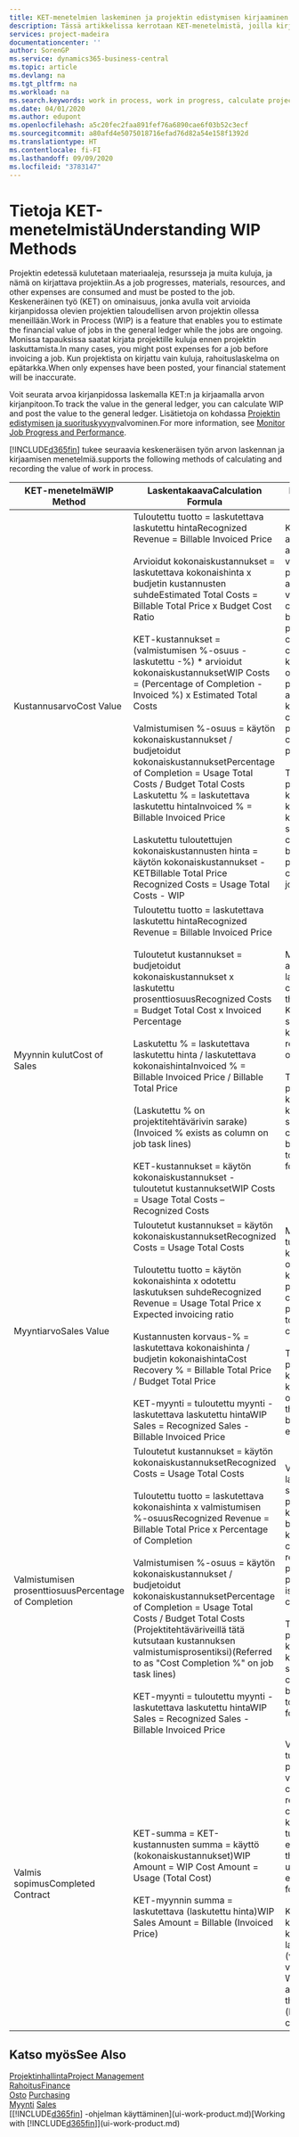 ```yaml
---
title: KET-menetelmien laskeminen ja projektin edistymisen kirjaaminen| Microsoft Docs
description: Tässä artikkelissa kerrotaan KET-menetelmistä, joilla kirjataan, seurataan ja lasketaan keskeneräisen projektien rahoitustietoja.
services: project-madeira
documentationcenter: ''
author: SorenGP
ms.service: dynamics365-business-central
ms.topic: article
ms.devlang: na
ms.tgt_pltfrm: na
ms.workload: na
ms.search.keywords: work in process, work in progress, calculate project WIP
ms.date: 04/01/2020
ms.author: edupont
ms.openlocfilehash: a5c20fec2faa891fef76a6890cae6f03b52c3ecf
ms.sourcegitcommit: a80afd4e5075018716efad76d82a54e158f1392d
ms.translationtype: HT
ms.contentlocale: fi-FI
ms.lasthandoff: 09/09/2020
ms.locfileid: "3783147"
---
```

# <a name="understanding-wip-methods"></a><span data-ttu-id="15595-103">Tietoja KET-menetelmistä</span><span class="sxs-lookup"><span data-stu-id="15595-103">Understanding WIP Methods</span></span>
<span data-ttu-id="15595-104">Projektin edetessä kulutetaan materiaaleja, resursseja ja muita kuluja, ja nämä on kirjattava projektiin.</span><span class="sxs-lookup"><span data-stu-id="15595-104">As a job progresses, materials, resources, and other expenses are consumed and must be posted to the job.</span></span> <span data-ttu-id="15595-105">Keskeneräinen työ (KET) on ominaisuus, jonka avulla voit arvioida kirjanpidossa olevien projektien taloudellisen arvon projektin ollessa meneillään.</span><span class="sxs-lookup"><span data-stu-id="15595-105">Work in Process (WIP) is a feature that enables you to estimate the financial value of jobs in the general ledger while the jobs are ongoing.</span></span> <span data-ttu-id="15595-106">Monissa tapauksissa saatat kirjata projektille kuluja ennen projektin laskuttamista.</span><span class="sxs-lookup"><span data-stu-id="15595-106">In many cases, you might post expenses for a job before invoicing a job.</span></span> <span data-ttu-id="15595-107">Kun projektista on kirjattu vain kuluja, rahoituslaskelma on epätarkka.</span><span class="sxs-lookup"><span data-stu-id="15595-107">When only expenses have been posted, your financial statement will be inaccurate.</span></span>

<span data-ttu-id="15595-108">Voit seurata arvoa kirjanpidossa laskemalla KET:n ja kirjaamalla arvon kirjanpitoon.</span><span class="sxs-lookup"><span data-stu-id="15595-108">To track the value in the general ledger, you can calculate WIP and post the value to the general ledger.</span></span> <span data-ttu-id="15595-109">Lisätietoja on kohdassa [Projektin edistymisen ja suorituskyvyn](projects-how-monitor-progress-performance.md)valvominen.</span><span class="sxs-lookup"><span data-stu-id="15595-109">For more information, see [Monitor Job Progress and Performance](projects-how-monitor-progress-performance.md).</span></span>

[!INCLUDE[d365fin](includes/d365fin_md.md)] <span data-ttu-id="15595-110">tukee seuraavia keskeneräisen työn arvon laskennan ja kirjaamisen menetelmiä.</span><span class="sxs-lookup"><span data-stu-id="15595-110">supports the following methods of calculating and recording the value of work in process.</span></span>

| <span data-ttu-id="15595-111">KET-menetelmä</span><span class="sxs-lookup"><span data-stu-id="15595-111">WIP Method</span></span> | <span data-ttu-id="15595-112">Laskentakaava</span><span class="sxs-lookup"><span data-stu-id="15595-112">Calculation Formula</span></span> | <span data-ttu-id="15595-113">Laskennan kuvaus</span><span class="sxs-lookup"><span data-stu-id="15595-113">Calculation Description</span></span> |
| --- | --- | --- |
| <span data-ttu-id="15595-114">Kustannusarvo</span><span class="sxs-lookup"><span data-stu-id="15595-114">Cost Value</span></span> |<span data-ttu-id="15595-115">Tuloutettu tuotto = laskutettava laskutettu hinta</span><span class="sxs-lookup"><span data-stu-id="15595-115">Recognized Revenue = Billable Invoiced Price</span></span><br /><br /> <span data-ttu-id="15595-116">Arvioidut kokonaiskustannukset = laskutettava kokonaishinta x budjetin kustannusten suhde</span><span class="sxs-lookup"><span data-stu-id="15595-116">Estimated Total Costs = Billable Total Price x Budget Cost Ratio</span></span><br /><br /> <span data-ttu-id="15595-117">KET-kustannukset = (valmistumisen %-osuus - laskutettu -%) \* arvioidut kokonaiskustannukset</span><span class="sxs-lookup"><span data-stu-id="15595-117">WIP Costs = (Percentage of Completion - Invoiced %) x Estimated Total Costs</span></span><br /><br /> <span data-ttu-id="15595-118">Valmistumisen %-osuus = käytön kokonaiskustannukset / budjetoidut kokonaiskustannukset</span><span class="sxs-lookup"><span data-stu-id="15595-118">Percentage of Completion = Usage Total Costs / Budget Total Costs</span></span><br /> <span data-ttu-id="15595-119">Laskutettu % = laskutettava laskutettu hinta</span><span class="sxs-lookup"><span data-stu-id="15595-119">Invoiced % = Billable Invoiced Price</span></span><br /><br /> <span data-ttu-id="15595-120">Laskutettu tuloutettujen kokonaiskustannusten hinta = käytön kokonaiskustannukset - KET</span><span class="sxs-lookup"><span data-stu-id="15595-120">Billable Total Price Recognized Costs = Usage Total Costs - WIP</span></span> |<span data-ttu-id="15595-121">Kustannusarvon laskelmat aloitetaan laskemalla tuotettujen arvo. Se tehdään ottamalla osa valmistumisen prosenttiosuuteen perustuvista arvioiduista kustannuksista.</span><span class="sxs-lookup"><span data-stu-id="15595-121">Cost value calculations start by calculating the value of what has been provided by taking a proportion of the estimated total costs based on percentage of completion.</span></span> <span data-ttu-id="15595-122">Laskutetut kustannukset vähennetään ottamalla osa laskutettuun prosenttiin perustuvista arvioiduista kokonaiskustannuksista.</span><span class="sxs-lookup"><span data-stu-id="15595-122">Invoiced costs are subtracted by taking a proportion of the estimated total costs based on the invoiced percentage.</span></span><br /><br /> <span data-ttu-id="15595-123">Tämä laskenta vaatii, että koko projektin laskutettava kokonaishinta, budjetoitu kokonaishinta ja budjetoidut kokonaiskustannukset on syötettävä oikein.</span><span class="sxs-lookup"><span data-stu-id="15595-123">This calculation requires that the billable total price, budget total price, and budget total costs be correctly entered for the whole job.</span></span> |
| <span data-ttu-id="15595-124">Myynnin kulut</span><span class="sxs-lookup"><span data-stu-id="15595-124">Cost of Sales</span></span> |<span data-ttu-id="15595-125">Tuloutettu tuotto = laskutettava laskutettu hinta</span><span class="sxs-lookup"><span data-stu-id="15595-125">Recognized Revenue = Billable Invoiced Price</span></span><br /><br /> <span data-ttu-id="15595-126">Tuloutetut kustannukset = budjetoidut kokonaiskustannukset x laskutettu prosenttiosuus</span><span class="sxs-lookup"><span data-stu-id="15595-126">Recognized Costs = Budget Total Cost x Invoiced Percentage</span></span><br /><br /> <span data-ttu-id="15595-127">Laskutettu % = laskutettava laskutettu hinta / laskutettava kokonaishinta</span><span class="sxs-lookup"><span data-stu-id="15595-127">Invoiced % = Billable Invoiced Price / Billable Total Price</span></span><br /><br /> <span data-ttu-id="15595-128">(Laskutettu % on projektitehtävärivin sarake)</span><span class="sxs-lookup"><span data-stu-id="15595-128">(Invoiced % exists as column on job task lines)</span></span><br /><br /> <span data-ttu-id="15595-129">KET-kustannukset = käytön kokonaiskustannukset - tuloutetut kustannukset</span><span class="sxs-lookup"><span data-stu-id="15595-129">WIP Costs = Usage Total Costs – Recognized Costs</span></span> |<span data-ttu-id="15595-130">Myynnin kulujen laskeminen alkaa tuloutettujen kustannusten laskemisella.</span><span class="sxs-lookup"><span data-stu-id="15595-130">Cost of sales calculations begin by calculating the recognized costs.</span></span> <span data-ttu-id="15595-131">Kustannukset tuloutetaan suhteessa budjetin kokonaiskustannuksiin.</span><span class="sxs-lookup"><span data-stu-id="15595-131">Costs are recognized proportionally based on budget total costs.</span></span><br /><br /> <span data-ttu-id="15595-132">Tämä laskenta vaatii, että koko projektin laskutettava kokonaishinta ja budjetin kokonaiskustannukset on syötettävä oikein.</span><span class="sxs-lookup"><span data-stu-id="15595-132">This calculation requires that the billable total price and budget total costs be correctly entered for the whole job.</span></span> |
| <span data-ttu-id="15595-133">Myyntiarvo</span><span class="sxs-lookup"><span data-stu-id="15595-133">Sales Value</span></span> |<span data-ttu-id="15595-134">Tuloutetut kustannukset = käytön kokonaiskustannukset</span><span class="sxs-lookup"><span data-stu-id="15595-134">Recognized Costs = Usage Total Costs</span></span><br /><br /> <span data-ttu-id="15595-135">Tuloutettu tuotto = käytön kokonaishinta x odotettu laskutuksen suhde</span><span class="sxs-lookup"><span data-stu-id="15595-135">Recognized Revenue = Usage Total Price x Expected invoicing ratio</span></span><br /><br /> <span data-ttu-id="15595-136">Kustannusten korvaus-% = laskutettava kokonaishinta / budjetin kokonaishinta</span><span class="sxs-lookup"><span data-stu-id="15595-136">Cost Recovery % = Billable Total Price / Budget Total Price</span></span><br /><br /> <span data-ttu-id="15595-137">KET-myynti = tuloutettu myynti - laskutettava laskutettu hinta</span><span class="sxs-lookup"><span data-stu-id="15595-137">WIP Sales = Recognized Sales - Billable Invoiced Price</span></span> |<span data-ttu-id="15595-138">Myyntiarvon laskelmat tulouttavat tuoton suhteessa käytön kokonaiskustannuksiin ja odotettuihin kustannuksiin korvaussuhteen perusteella.</span><span class="sxs-lookup"><span data-stu-id="15595-138">Sales value calculations recognize revenue proportionally based on usage total costs and the expected cost recovery ratio.</span></span><br /><br /> <span data-ttu-id="15595-139">Tämä laskenta vaatii, että koko projektin laskutettava kokonaishinta ja budjetin kokonaishinta on syötettävä oikein.</span><span class="sxs-lookup"><span data-stu-id="15595-139">This calculation requires that the billable total price and budget total price be correctly entered for the whole job.</span></span> |
| <span data-ttu-id="15595-140">Valmistumisen prosenttiosuus</span><span class="sxs-lookup"><span data-stu-id="15595-140">Percentage of Completion</span></span> |<span data-ttu-id="15595-141">Tuloutetut kustannukset = käytön kokonaiskustannukset</span><span class="sxs-lookup"><span data-stu-id="15595-141">Recognized Costs = Usage Total Costs</span></span><br /><br /> <span data-ttu-id="15595-142">Tuloutettu tuotto = laskutettava kokonaishinta x valmistumisen %-osuus</span><span class="sxs-lookup"><span data-stu-id="15595-142">Recognized Revenue = Billable Total Price x Percentage of Completion</span></span><br /><br /> <span data-ttu-id="15595-143">Valmistumisen %-osuus = käytön kokonaiskustannukset / budjetoidut kokonaiskustannukset</span><span class="sxs-lookup"><span data-stu-id="15595-143">Percentage of Completion = Usage Total Costs / Budget Total Costs</span></span><br /> <span data-ttu-id="15595-144">(Projektitehtäväriveillä tätä kutsutaan kustannuksen valmistumisprosentiksi)</span><span class="sxs-lookup"><span data-stu-id="15595-144">(Referred to as "Cost Completion %" on job task lines)</span></span><br /><br /> <span data-ttu-id="15595-145">KET-myynti = tuloutettu myynti - laskutettava laskutettu hinta</span><span class="sxs-lookup"><span data-stu-id="15595-145">WIP Sales = Recognized Sales - Billable Invoiced Price</span></span> |<span data-ttu-id="15595-146">Valmistumisen %-osuuden laskennat tulouttavat tuoton suhteessa valmistumisen prosenttiosuuteen (eli käytön kokonaiskustannuksiin ja budjetin kustannuksiin).</span><span class="sxs-lookup"><span data-stu-id="15595-146">Percentage of completion calculations recognize revenue proportionally based on the percentage of completion, that is, usage total costs vs. budget costs.</span></span><br /><br /> <span data-ttu-id="15595-147">Tämä laskenta vaatii, että koko projektin laskutettava kokonaishinta ja budjetin kokonaiskustannukset on syötettävä oikein.</span><span class="sxs-lookup"><span data-stu-id="15595-147">This calculation requires that the billable total price and budget total costs be correctly entered for the whole job.</span></span> |
| <span data-ttu-id="15595-148">Valmis sopimus</span><span class="sxs-lookup"><span data-stu-id="15595-148">Completed Contract</span></span> |<span data-ttu-id="15595-149">KET-summa = KET-kustannusten summa = käyttö (kokonaiskustannukset)</span><span class="sxs-lookup"><span data-stu-id="15595-149">WIP Amount = WIP Cost Amount = Usage (Total Cost)</span></span><br /><br /> <span data-ttu-id="15595-150">KET-myynnin summa = laskutettava (laskutettu hinta)</span><span class="sxs-lookup"><span data-stu-id="15595-150">WIP Sales Amount = Billable (Invoiced Price)</span></span> |<span data-ttu-id="15595-151">Valmis sopimus ei tulouta tuottoa ja kustannuksia ennen projektin valmistumista.</span><span class="sxs-lookup"><span data-stu-id="15595-151">Completed contract does not recognize revenue and costs until the job is complete.</span></span> <span data-ttu-id="15595-152">Tästä voi olla hyötyä, kun projektin kustannusten ja tuoton arviointi on hyvin epävarmaa.</span><span class="sxs-lookup"><span data-stu-id="15595-152">You may want to do this when there is high uncertainty around the estimates of costs and revenue for the job.</span></span><br /><br /> <span data-ttu-id="15595-153">Kaikki käyttö kirjataan KET-kustannusten tilille (saatavat) ja kaikki laskutettu myynti kirjataan laskutetun KET-myynnin tilille (velat), kunnes projekti on valmis.</span><span class="sxs-lookup"><span data-stu-id="15595-153">All usage is posted to the WIP Costs account (asset) and all invoiced sales are posted to the WIP Invoiced Sales account (liability) until the job is complete.</span></span> |

## <a name="see-also"></a><span data-ttu-id="15595-154">Katso myös</span><span class="sxs-lookup"><span data-stu-id="15595-154">See Also</span></span>
[<span data-ttu-id="15595-155">Projektinhallinta</span><span class="sxs-lookup"><span data-stu-id="15595-155">Project Management</span></span>](projects-manage-projects.md)  
[<span data-ttu-id="15595-156">Rahoitus</span><span class="sxs-lookup"><span data-stu-id="15595-156">Finance</span></span>](finance.md)  
<span data-ttu-id="15595-157">[Osto](purchasing-manage-purchasing.md)       </span><span class="sxs-lookup"><span data-stu-id="15595-157">[Purchasing](purchasing-manage-purchasing.md)       </span></span>  
<span data-ttu-id="15595-158">[Myynti](sales-manage-sales.md)    </span><span class="sxs-lookup"><span data-stu-id="15595-158">[Sales](sales-manage-sales.md)    </span></span>  
<span data-ttu-id="15595-159">[[!INCLUDE[d365fin](includes/d365fin_md.md)] -ohjelman käyttäminen](ui-work-product.md)</span><span class="sxs-lookup"><span data-stu-id="15595-159">[Working with [!INCLUDE[d365fin](includes/d365fin_md.md)]](ui-work-product.md)</span></span>  
